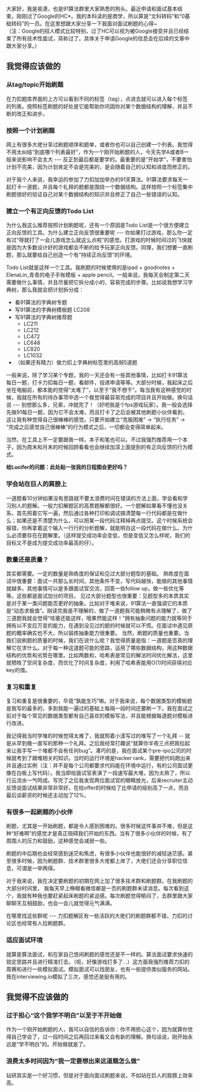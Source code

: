 大家好，我是易潇，也是91算法群里大家熟悉的狗头。最近申请和面试基本结束，刚刚过了Google的HC*。我的本科读的是商学，所以算是“文科转码”和“0基础转码”的一员。在这里想跟大家分享一下我面对面试刷题的心得~   
（注：Google的招人模式比较特别，过了HC可以视为被Google接受并且已经结束了所有技术性面试，简称过了。具体关于申请Google的信息会在后续的文章中跟大家分享。）

## 我觉得应该做的

### 从tag/topic开始刷题
在力扣题库界面的上方可以看到不同的标签（tag），点进去就可以进入每个标签的列表。按照标签刷题的好处是它能帮助你巩固你对某个数据结构的理解，并且不断的改正和进步。

### 按照一个计划刷题
网上有很多大佬分享过刷题顺序和题单，或者你也可以自己创建一个列表。我觉得不用太纠结“到底哪个列表最好”，作为一个刚开始刷题的人，今天先学A或者B一般来说影响不会太大 --- 反正到最后都是要学的。最重要的是“开始学”，不要害怕计划不完美，因为计划肯定不会是完美的，是会随着自己的认知和进度而修正的。

对于我个人来说，我幸运的参加了力扣加加举办的91天算法。91算法要求每天一起打卡一道题，并且每个礼拜的题都是围绕一个数据结构。这样按照一个标签集中刷题很好的验证自己对某个数据结构的知识并且修正了自己一些错误的认知。

### 建立一个有正向反馈的Todo List
为什么我这么推荐按照计划刷题呢，还有一个原因是Todo List是一个很方便建立正向反馈的工具。为什么建立正向反馈很重要呢 --- 你如果打过游戏，那么你一定有过“呀就打了一会儿游戏怎么就这么点啦”的感觉。打游戏的时候时间过的飞快就是因为大多数设计好的游戏都会不断的给予玩家正向反馈。同理，我们想要一直刷题，那么就要给自己创造一个有“持续正向反馈”的环境。

Todo List就是这样一个工具。我刷题的时候使用的是ipad + goodnotes + ElenaLin_青青的电子手账模板 + apple pencil。一般来说，我每天会制定第二天需要做什么事情，并且尽量把它拆分成小的、容易完成的步骤。比如说我想学习字典树，那么我就会把计划拆分成：   
- 看91算法的字典树专题
- 写91算法的字典树模板题 LC208
- 写91算法的字典树推荐题
  - LC211 
  - LC212
  - LC472
  - LC648
  - LC820
  - LC1032
- （如果还有精力）做力扣上字典树标签里的高频5道题    

一般来说，除了学习某个专题，我的一天还会有一些其他事情，比如打卡91算法每日一题，打卡力扣每日一题，看邮件，投递申请等等。大部分时候，我起床之后坐在电脑前，都本能的觉得“太难了”，以至于“我不想干”。每当我有这种感觉的时候，我就在所有的待办事项中选一个我觉得最容易完成的项目并且开始做。换句话说 --- 别想那么多，兄弟，冲就完了！（好吧我是个fps游戏玩家）。我一般会选择先做91每日一题，因为它不会太难，而且打卡了之后会被其他刷题小伙伴看到，这让我有种觉得自己很棒棒的感觉。只要开始建立“克服困难” -> “执行任务” -> “完成之后感觉自己很棒棒”的行为模式之后，一切都会变得简单起来。   

当然，在工具上不一定要跟我一样。本子和笔也可以。不过我强烈推荐用一个本子，因为周末和月末的时候回顾看看也会继续加深上面提到的有正向反馈的行为模式。

**给Lucifer的问题：此处贴一张我的日程图会更好吗？**

### 学会站在巨人的肩膀上
一道题看10分钟如果没有思路就不要太浪费时间在错误的方法上面，学会看和学习别人的题解。一般力扣解题区的高票题解都很好。一个题解如果看不懂也没关系，首先照着它写一遍，然后通过各种打印和调试搞清楚每一行代码都是在做什么；如果还是不清楚为什么，可以把某一段代码注释掉再点提交。这个时候系统会报错，你再拿着这个输入一行行的分析题解，就能明白这一段代码在做什么、为什么必须要存在在题解里。（这样提交成功率会变低，但是变低又怎么样呢，我们的目标又不是成为提交成功率最高的仔）。

### 数量还是质量？
其实都需要。一定的数量是熟练度的保证和见过大部分题型的基础。
熟练度在面试中很重要：面试一共那么长时间，其他条件不变，写代码越快，能做的其他事情就越多。其他事情可以是多跟面试官交流，回答一些follow up，做一些优化等等。这些都是面试加分的项目。
见过大部分题型也很重要：见题型多的本质其实是对于某一类问题能否更好的抽象。比如对于堆来说，91算法一直强调它的本质是“动态求极值”。刚读完我是不理解的，做了一道题我可能稍微有点理解了，做了三道题我就会觉得“哇塞还能这样，哦果然能这样！”拥有抽象问题的能力就等同于拥有以不变应万变的能力，在遇到没见过的题的时候就可以不慌。在面试中遇见原题的概率确实也不大，所以锻炼抽象能力很重要。
当然，刷题的质量也重要。当我们说刷题的质量的时候，我们在说什么呢？我觉得质量是指：一道题是否真的理解它在求什么。对于每一种这道题可能的思路，运用了哪些数据结构，用这种数据结构的优势和劣势在哪里。比如两数和，哈希表是常见的解法时间优化解法，这里就牺牲了空间复杂度，而优化了时间复杂度，利用了哈希表能用O(1)时间获得对应key的值。

### 复习和重复
复习和重复是很重要的，毕竟“孰能生巧”嘛。对于我来说，每个数据类型的模板题是我写的最多的，多到我能一遍过的基础上每隔一段时间还要刷一下。我在面试之前对于每个常见的数据类型都有自己喜欢的模板写法，并且能根据每道题对模板进行改进。

我记得我当时学堆的时候觉得太难了，我就照着小漾写过的堆写了一个礼拜 -- 就是从早到晚一直写的那种一个礼拜。之后我经常打趣说“就算你半夜三点把我拉起来让我手写一个堆都不会有任何bug”。凑巧的是，我在面试某个pre-ipo公司的时候就考到了跟堆相关的知识。当时的运行环境是hacker rank，需要把代码跑出来并且通过实例（注：并不是每个公司都要求代码能在环境中运行，有的公司面试更像在白板上写代码）。我当即给面试官表演了一段速写最大堆，因为太熟了，所以行云流水一气呵成。写完了之后我发现两位面试官的眼睛放光，后来recruiter主动反馈说面试结果非常非常好。在给offer的时候给了比申请的级别高了一点，而且最后谈薪资的时候还主动加了12%。

### 有很多一起刷题的小伙伴
刷题，尤其是一开始刷题，都是令人感到困难的。很多时候这件事并不难，但是这种“好难啊”的感觉才是真正阻碍我们开始的东西。当有了很多小伙伴的时候，有了周围人的压力和鼓励，这种感觉会减弱一些。

刷题的中后期也会经常感到迷茫和焦虑，有很多小伙伴也能很好的减轻迷茫感。甚至很多时候，因为刷题群、技术群里很多大佬都上岸了，大佬们还会分享职位信息，可谓是一举两得。

对于我来说，我在决定要刷题的初期在网上加了很多技术群和刷题群。在我刷题的大部分时间里， 我每天早上睁眼看微信都是一页的刷题群未读消息。每次看到这个，我就有种我也要赶紧起床刷题的紧迫感。每次刷题觉得郁闷了，去群里跟大家聊聊天互相鼓励，也会一会儿就觉得元气满满。

在哪里找这些群呢 --- 力扣题解区有一些活跃的大佬们的刷题群都不错，力扣的讨论区也经常有人拉刷题群。

### 适应面试环境
就算是算法面试，和在家自己悠闲刷题的感觉还是不一样的。算法面试要求快速的锁定思路并且进行精准打击。（呃，好像游戏打多了...）这方面我强烈推荐力扣的周赛和进行一些模拟面试。模拟面试可以找朋友，也有一些提供类似服务的网站。我在interviewing.io模拟了三次，感觉还是挺有用的。

## 我觉得不应该做的

### 过于担心“这个我学不明白”以至于不开始做
作为一个刚开始刷题的人，我可以自信的告诉你：你不用担心这个，因为就算你觉得自己学会了，过一段时间之后再回过来看又会有新的理解。换句话说，刚开始永远是“学不明白”的。开始做就是了。

### 浪费太多时间因为“我一定要想出来这道题怎么做”
钻研其实是一个好习惯，但是对于面向面试刷题来说，不如站在巨人的肩膀上效率高。
